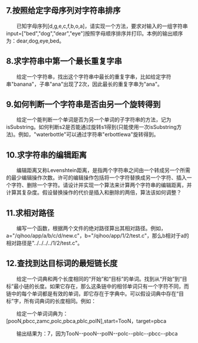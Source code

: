 ## 7.按照给定字母序列对字符串排序

&emsp;&emsp;已知字母序列[d,g,e,c,f,b,o,a]，请实现一个方法，要求对输入的一组字符串input=["bed","dog","dear","eye"]按照字母顺序排序并打印。本例的输出顺序为：dear,dog,eye,bed。



## 8.求字符串中第一个最长重复字串

&emsp;&emsp;给定一个字符串，找出这个字符串中最长的重复字串，比如给定字符串"banana"，子串"ana"出现了2次，因此最长的重复字串为"ana"。



## 9.如何判断一个字符串是否由另一个旋转得到

&emsp;&emsp;给定一个能判断一个单词是否为另一个单词的子字符串的方法，记为isSubstring。如何判断s2是否能通过旋转s1得到(只能使用一次isSubstring方法)。例如，"waterbottle"可以通过字符串"erbottlewa"旋转得到。



## 10.求字符串的编辑距离

&emsp;&emsp;编辑距离又称Levenshtein距离，是指两个字符串之间由一个转成另一个所需的最少编辑操作次数。许可的编辑操作包括将一个字符替换成另一个字符、插入一个字符、删除一个字符。请设计并实现一个算法来计算两个字符串的编辑距离，并计算其复杂度。假设替换操作的代价是插入和删除的两倍，算法该如何调整？



## 11.求相对路径

&emsp;&emsp;编写一个函数，根据两个文件的绝对路径算出其相对路径。例如，a="/qihoo/app/a/b/c/d/new.c"，b="/qihoo/app/1/2/test.c"，那么b相对于a的相对路径是"../../../../1/2/test.c"。



## 12.查找到达目标词的最短链长度

&emsp;&emsp;给定一个词典和两个长度相同的“开始”和“目标”的单词。找到从“开始”到“目标”最小链的长度。如果它存在，那么这条链中的相邻单词只有一个字符不同，而链中的每个单词都是有效的单词，即它存在于字典中。可以假设词典中存在“目标”字，所有词典词的长度相同。例如：

&emsp;&emsp;给定一个单词词典为：[pooN,pbcc,zamc,poIc,pbca,pbIc,poIN],start=TooN，target=pbca

&emsp;&emsp;输出结果为：7，因为TooN--pooN--poIN--poIc--pbIc--pbcc--pbca